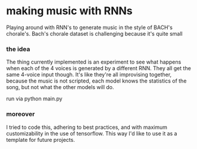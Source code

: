 # making music with RNNs
Playing around with RNN's to generate music in the style of BACH's chorale's.
Bach's chorale dataset is challenging because it's quite small

### the idea
The thing currently implemented is an experiment to see what happens when each of the 4 voices is generated by a different RNN. 
They all get the same 4-voice input though.
It's like they're all improvising together, because the music is not scripted, each model knows the statistics of the song, but not what the other models will do.

run via 
python main.py

### moreover
I tried to code this, adhering to best practices, and with maximum customizability in the use of tensorflow. This way I'd like to use it as a template for future projects.